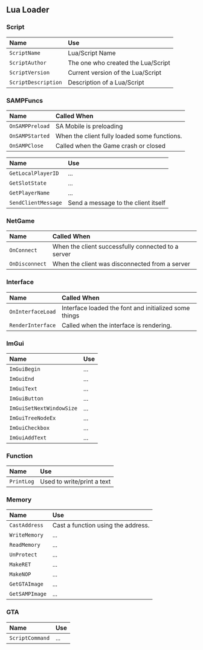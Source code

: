 
## Lua Loader

### Script
| Name | Use             |
| :-------- | :------- |
| `ScriptName` | Lua/Script Name |
| `ScriptAuthor` | The one who created the Lua/Script |
| `ScriptVersion` | Current version of the Lua/Script |
| `ScriptDescription` | Description of a Lua/Script |

### SAMPFuncs
| Name | Called When                |
| :-------- | :------- |
| `OnSAMPPreload` | SA Mobile is preloading |
| `OnSAMPStarted` | When the client fully loaded some functions. |
| `OnSAMPClose` | Called when the Game crash or closed |

| Name | Use               |
| :-------- | :------- |
| `GetLocalPlayerID` | ... |
| `GetSlotState` | ... |
| `GetPlayerName` | ... |
| `SendClientMessage` | Send a message to the client itself |

### NetGame
| Name | Called When                |
| :-------- | :------- |
| `OnConnect` | When the client successfully connected to a server |
| `OnDisconnect` | When the client was disconnected from a server |

### Interface
| Name | Called When                |
| :-------- | :------- |
| `OnInterfaceLoad` | Interface loaded the font and initialized some things |
| `RenderInterface` | Called when the interface is rendering. |

### ImGui
| Name | Use             |
| :-------- | :------- |
| `ImGuiBegin` | ... |
| `ImGuiEnd` | ... |
| `ImGuiText` | ... |
| `ImGuiButton` | ... |
| `ImGuiSetNextWindowSize` | ... |
| `ImGuiTreeNodeEx` | ... |
| `ImGuiCheckbox` | ... |
| `ImGuiAddText` | ... |

### Function
| Name | Use             |
| :-------- | :------- |
| `PrintLog` | Used to write/print a text |

### Memory
| Name | Use             |
| :-------- | :------- |
| `CastAddress` | Cast a function using the address. |
| `WriteMemory` | ... |
| `ReadMemory` | ... |
| `UnProtect` | ... |
| `MakeRET` | ... |
| `MakeNOP` | ... |
| `GetGTAImage` | ... |
| `GetSAMPImage` | ... |

### GTA
| Name | Use             |
| :-------- | :------- |
| `ScriptCommand` | ... |
